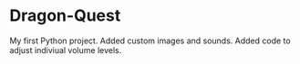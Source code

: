# Dragon-Quest
My first Python project.
Added custom images and sounds.
Added code to adjust indiviual volume levels.
